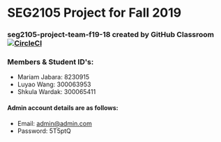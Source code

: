 # SEG2105 Project for Fall 2019
### seg2105-project-team-f19-18 created by GitHub Classroom [![CircleCI](https://circleci.com/gh/SEG2105-uottawa/seg2105-project-team-f19-18.svg?style=svg&circle-token=74314f2f8d0fa55c8798d63faf3d9fde6903299d)](https://circleci.com/gh/SEG2105-uottawa/seg2105-project-team-f19-18)


### Members & Student ID's:
* Mariam Jabara: 8230915
* Luyao Wang: 300063953
* Shkula Wardak: 300065411
#### Admin account details are as follows:
* Email: admin@admin.com
* Password: 5T5ptQ
